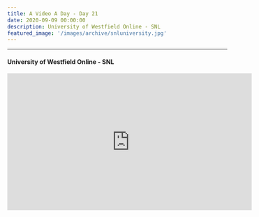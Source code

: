 ```yaml
---
title: A Video A Day - Day 21
date: 2020-09-09 00:00:00
description: University of Westfield Online - SNL
featured_image: '/images/archive/snluniversity.jpg'
---
```


---

#### University of Westfield Online - SNL

<iframe width="560" height="315" src="https://www.youtube.com/embed/I9yqbrHssQQ" frameborder="0" allow="accelerometer; autoplay; encrypted-media; gyroscope; picture-in-picture" allowfullscreen></iframe>
<br>
